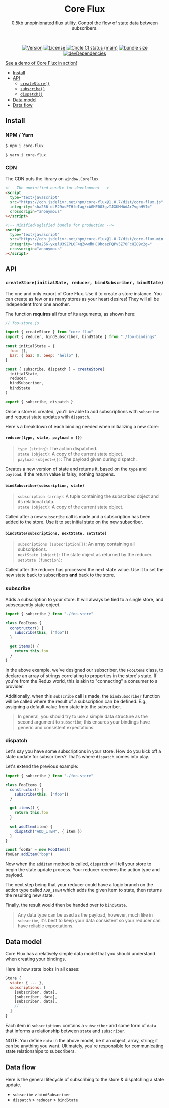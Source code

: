 <h1 align="center">Core Flux</h1>
<p align="center">0.5kb unopinionated flux utility. Control the flow of state data between subscribers.</p>
<br>
<p align="center">
  <a href="https://www.npmjs.com/package/core-flux"><img src="https://img.shields.io/npm/v/core-flux.svg?sanitize=true" alt="Version"></a>
  <a href="https://www.npmjs.com/package/core-flux"><img src="https://img.shields.io/npm/l/core-flux.svg?sanitize=true" alt="License"></a>
  <a href="https://www.npmjs.com/package/core-flux"><img src="https://badgen.net/circleci/github/geotrev/core-flux/main" alt="Circle CI status (main)" /></a>
  <a href="https://www.npmjs.com/package/core-flux"><img src="https://badgen.net/bundlephobia/minzip/core-flux" alt="bundle size" /></a>
  <a href="https://www.npmjs.com/package/core-flux"><img src="https://badgen.net/david/dev/geotrev/core-flux" alt="devDependencies" /></a>
</p>

[See a demo of Core Flux in action!](https://upgraded-todo.netlify.com)

- [Install](#install)
- [API](#api)
  - [`createStore()`](#createstore)
  - [`subscribe()`](#subscribe)
  - [`dispatch()`](#dispatch)
- [Data model](#data-model)
- [Data flow](#data-flow)

## Install

### NPM / Yarn

```sh
$ npm i core-flux
```

```sh
$ yarn i core-flux
```

### CDN

The CDN puts the library on `window.CoreFlux`.

```html
<!-- The unminified bundle for development -->
<script
  type="text/javascript"
  src="https://cdn.jsdelivr.net/npm/core-flux@1.0.7/dist/core-flux.js"
  integrity="sha256-dLB29xsPTHfeIag/xAGHE003gzIJXKMHAdAr7vghHVI="
  crossorigin="anonymous"
></script>

<!-- Minified/uglified bundle for production -->
<script
  type="text/javascript"
  src="https://cdn.jsdelivr.net/npm/core-flux@1.0.7/dist/core-flux.min.js"
  integrity="sha256-yxelU39ZPLOF4qZwwdhHCOhoazFQPv5Z70FcHI89x2g="
  crossorigin="anonymous"
></script>
```

## API

### `createStore(initialSate, reducer, bindSubscriber, bindState)`

The one and only export of Core Flux. Use it to create a store instance. You can create as few or as many stores as your heart desires! They will all be independent from one another.

The function **requires** all four of its arguments, as shown here:

```js
// foo-store.js

import { createStore } from "core-flux"
import { reducer, bindSubscriber, bindState } from "./foo-bindings"

const initialState = {
  foo: [],
  bar: { baz: 0, beep: "hello" },
}

const { subscribe, dispatch } = createStore(
  initialState,
  reducer,
  bindSubscriber,
  bindState
)

export { subscribe, dispatch }
```

Once a store is created, you'll be able to add subscriptions with `subscribe` and request state updates with `dispatch`.

Here's a breakdown of each binding needed when initializing a new store:

#### `reducer(type, state, payload = {})`

> `type (string)`: The action dispatched.<br/>`state (object)`: A copy of the current state object.<br/>`payload (object={})`: The payload given during dispatch.

Creates a new version of state and returns it, based on the `type` and `payload`. If the return value is falsy, nothing happens.

#### `bindSubscriber(subscription, state)`

> `subscription (array)`: A tuple containing the subscribed object and its relational data.<br/>`state (object)`: A copy of the current state object.

Called after a new `subscribe` call is made and a subscription has been added to the store. Use it to set initial state on the new subscriber.

#### `bindState(subscriptions, nextState, setState)`

> `subscriptions (subscription[])`: An array containing all subscriptions.<br/>`nextState (object)`: The state object as returned by the reducer.<br/>`setState (function)`:

Called after the reducer has processed the next state value. Use it to set the new state back to subscribers **and** back to the store.

### subscribe

Adds a subscription to your store. It will always be tied to a single store, and subsequently state object.

```js
import { subscribe } from "./foo-store"

class FooItems {
  constructor() {
    subscribe(this, ["foo"])
  }

  get items() {
    return this.foo
  }
}
```

In the above example, we've designed our subscriber, the `FooItems` class, to declare an array of strings correlating to properties in the store's state. If you're from the Redux world, this is akin to "connecting" a consumer to a provider.

Additionally, when this `subscribe` call is made, the `bindSubscriber` function will be called where the result of a subscription can be defined. E.g., assigning a default value from state into the subscriber.

> In general, you should try to use a simple data structure as the second argument to `subscribe`; this ensures your bindings have generic and consistent expectations.

### dispatch

Let's say you have some subscriptions in your store. How do you kick off a state update for subscribers? That's where `dispatch` comes into play.

Let's extend the previous example:

```js
import { subscribe } from "./foo-store"

class FooItems {
  constructor() {
    subscribe(this, ["foo"])
  }

  get items() {
    return this.foo
  }

  set addItem(item) {
    dispatch("ADD_ITEM", { item })
  }
}

const fooBar = new FooItems()
fooBar.addItem("bop")
```

Now when the `addItem` method is called, `dispatch` will tell your store to begin the state update process. Your reducer receives the action type and payload.

The next step being that your reducer could have a logic branch on the action type called `ADD_ITEM` which adds the given item to state, then returns the resulting new state.

Finally, the result would then be handed over to `bindState`.

> Any data type can be used as the payload, however, much like in `subscribe`, it's best to keep your data consistent so your reducer can have reliable expectations.

## Data model

Core Flux has a relatively simple data model that you should understand when creating your bindings.

Here is how state looks in all cases:

```js
Store {
  state: { ... },
  subscriptions: [
    [subscriber, data],
    [subscriber, data],
    [subscriber, data],
    // ...
  ]
}
```

Each item in `subscriptions` contains a `subscriber` and some form of `data` that informs a relationship between `state` and `subscriber`.

NOTE: You define `data` in the above model, be it an object, array, string; it can be anything you want. Ultimately, you're responsible for communicating state relationships to subscribers.

## Data flow

Here is the general lifecycle of subscribing to the store & dispatching a state update.

- `subscribe` > `bindSubscriber`
- `dispatch` > `reducer` > `bindState`
